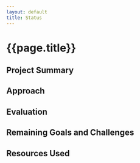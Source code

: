 ```yaml
---
layout: default
title: Status
---
```

# {{page.title}}

## Project Summary

## Approach

## Evaluation

## Remaining Goals and Challenges

## Resources Used
